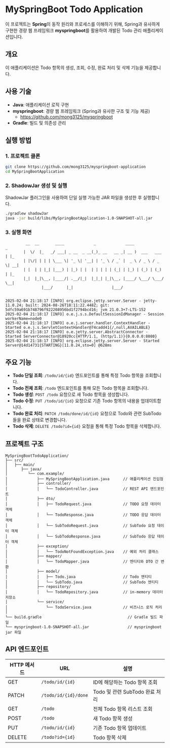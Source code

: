 # MySpringBoot Todo Application

이 프로젝트는 **Spring**의 동작 원리와 프로세스를 이해하기 위해, Spring과 유사하게 구현한 경량 웹 프레임워크 **myspringboot**를 활용하여 개발된 Todo 관리 애플리케이션입니다.

## 개요

이 애플리케이션은 Todo 항목의 생성, 조회, 수정, 완료 처리 및 삭제 기능을 제공합니다.  

## 사용 기술

- **Java**: 애플리케이션 로직 구현
- **myspringboot**: 경량 웹 프레임워크 (Spring과 유사한 구조 및 기능 제공)
  - https://github.com/mong3125/myspringboot
- **Gradle**: 빌드 및 의존성 관리

## 실행 방법

### 1. 프로젝트 클론

```bash
git clone https://github.com/mong3125/myspringboot-application
cd MySpringBootApplication
```

### 2. ShadowJar 생성 및 실행

ShadowJar 플러그인을 사용하여 단일 실행 가능한 JAR 파일을 생성한 후 실행합니다.
```bash
./gradlew shadowJar
java -jar build/libs/MySpringBootApplication-1.0-SNAPSHOT-all.jar
```

### 3. 실행 화면
```plaintext
         __  __       ____             _             ____              _   
        |  \/  |_   _/ ___| _ __  _ __(_)_ __   __ _| __ )  ___   ___ | |_
        | |\/| | | | \___ \| '_ \| '__| | '_ \ / _` |  _ \ / _ \ / _ \| __|
        | |  | | |_| |___) | |_) | |  | | | | | (_| | |_) | (_) | (_) | |_
        |_|  |_|\__, |____/| .__/|_|  |_|_| |_|\__, |____/ \___/ \___/ \__|
                |___/      |_|                 |___/


2025-02-04 21:18:17 [INFO] org.eclipse.jetty.server.Server - jetty-11.0.24; built: 2024-08-26T18:11:22.448Z; git: 5dfc59a691b748796f922208956bd1f2794bcd16; jvm 21.0.3+7-LTS-152
2025-02-04 21:18:17 [INFO] o.e.j.s.s.DefaultSessionIdManager - Session workerName=node0
2025-02-04 21:18:17 [INFO] o.e.j.server.handler.ContextHandler - Started o.e.j.s.ServletContextHandler@74cadd41{/,null,AVAILABLE}
2025-02-04 21:18:17 [INFO] o.e.jetty.server.AbstractConnector - Started ServerConnector@18920cc{HTTP/1.1, (http/1.1)}{0.0.0.0:8080}
2025-02-04 21:18:17 [INFO] org.eclipse.jetty.server.Server - Started Server@14d14731{STARTING}[11.0.24,sto=0] @628ms
```


## 주요 기능

- **Todo 단일 조회**: `/todo/id/{id}` 엔드포인트를 통해 특정 Todo 항목을 조회합니다.
- **Todo 전체 조회**: `/todo` 엔드포인트를 통해 모든 Todo 항목을 조회합니다.
- **Todo 생성**: `POST /todo` 요청으로 새 Todo 항목을 생성합니다.
- **Todo 수정**: `PUT /todo/id/{id}` 요청으로 기존 Todo 항목의 내용을 업데이트합니다.
- **Todo 완료 처리**: `PATCH /todo/done/id/{id}` 요청으로 Todo와 관련 SubTodo들을 완료 상태로 변경합니다.
- **Todo 삭제**: `DELETE /todo?id={id}` 요청을 통해 특정 Todo 항목을 삭제합니다.

## 프로젝트 구조

```
MySpringBootTodoApplication/
├── src/
│   ├── main/
│      ├── java/
│         └── com.example/
│             ├── MySpringBootApplication.java      // 애플리케이션 진입점
│             ├── controller/
│             │   └── TodoController.java           // REST API 엔드포인트
│             ├── dto/
│             │   ├── TodoRequest.java              // TODO 요청 데이터 객체
│             │   └── TodoResponse.java             // TODO 응답 데이터 객체
│             │   └── SubTodoRequest.java           // SubTodo 요청 데이터 객체
│             │   └── SubTodoResponse.java          // SubTodo 응답 데이터 객체
│             ├── exception/
│             │   └── TodoNotFoundException.java    // 예외 처리 클래스
│             ├── mapper/
│             │   └── TodoMapper.java               // 엔티티와 DTO 간 변환
│             ├── model/
│             │   ├── Todo.java                     // Todo 엔티티
│             │   └── SubTodo.java                  // SubTodo 엔티티
│             ├── repository/
│             │   └── TodoRepository.java           // in-memory 데이터 저장소
│             └── service/
│                 └── TodoService.java              // 비즈니스 로직 처리
│
└── build.gradle                                      // Gradle 빌드 파일
└── myspringboot-1.0-SNAPSHOT-all.jar                 // myspringboot jar 파일
```

## API 엔드포인트

| HTTP 메서드 | URL                              | 설명                             |
|-------------|----------------------------------|----------------------------------|
| GET         | `/todo/id/{id}`                  | ID에 해당하는 Todo 항목 조회    |
| PATCH       | `/todo/id/{id}/done`             | Todo 및 관련 SubTodo 완료 처리   |
| GET         | `/todo`                          | 전체 Todo 항목 리스트 조회       |
| POST        | `/todo`                          | 새 Todo 항목 생성                |
| PUT         | `/todo/id/{id}`                  | 기존 Todo 항목 업데이트          |
| DELETE      | `/todo?id={id}`                  | Todo 항목 삭제                  |



